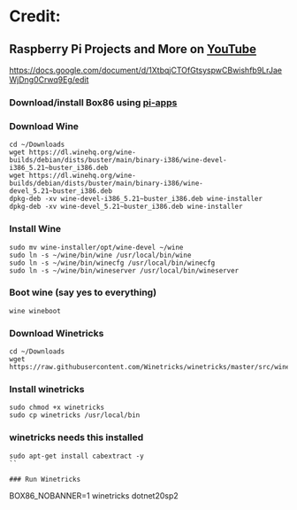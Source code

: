 # Credit:
## Raspberry Pi Projects and More on [YouTube](https://www.youtube.com/channel/UCkv0fW0EIUTKw6pYEnTjTbQ)
https://docs.google.com/document/d/1XtbqjCTOfGtsyspwCBwishfb9LrJaeWjDng0Crwq9Eg/edit

### Download/install Box86 using [pi-apps](https://github.com/Botspot/pi-apps#pi-apps---)
### Download Wine
```
cd ~/Downloads
wget https://dl.winehq.org/wine-builds/debian/dists/buster/main/binary-i386/wine-devel-i386_5.21~buster_i386.deb
wget https://dl.winehq.org/wine-builds/debian/dists/buster/main/binary-i386/wine-devel_5.21~buster_i386.deb
dpkg-deb -xv wine-devel-i386_5.21~buster_i386.deb wine-installer
dpkg-deb -xv wine-devel_5.21~buster_i386.deb wine-installer
```

### Install Wine
```
sudo mv wine-installer/opt/wine-devel ~/wine
sudo ln -s ~/wine/bin/wine /usr/local/bin/wine
sudo ln -s ~/wine/bin/winecfg /usr/local/bin/winecfg
sudo ln -s ~/wine/bin/wineserver /usr/local/bin/wineserver
```

### Boot wine (say yes to everything)
```
wine wineboot
```

### Download Winetricks
```
cd ~/Downloads
wget https://raw.githubusercontent.com/Winetricks/winetricks/master/src/winetricks
```

### Install winetricks
```
sudo chmod +x winetricks
sudo cp winetricks /usr/local/bin
```

### winetricks needs this installed
```
sudo apt-get install cabextract -y 
``

### Run Winetricks
```
BOX86_NOBANNER=1 winetricks dotnet20sp2
```
